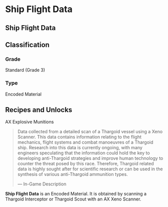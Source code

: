 # Ship Flight Data
##  Ship Flight Data

## Classification

### Grade

Standard (Grade 3)

### Type

Encoded Material

## Recipes and Unlocks

AX Explosive Munitions

> 
> 
> Data collected from a detailed scan of a Thargoid vessel using a Xeno Scanner. This data contains information relating to the flight mechanics, flight systems and combat manoeuvres of a Thargoid ship. Research into this data is currently ongoing, with many engineers speculating that the information could hold the key to developing anti-Thargoid strategies and improve human technology to counter the threat posed by this race. Therefore, Thargoid related data is highly sought after for scientific research or can be used in the synthesis of various anti-Thargoid ammunition types.
> 
> 
> — In-Game Description
> 

**Ship Flight Data** is an Encoded Material. It is obtained by scanning a Thargoid Interceptor or Thargoid Scout with an AX Xeno Scanner.